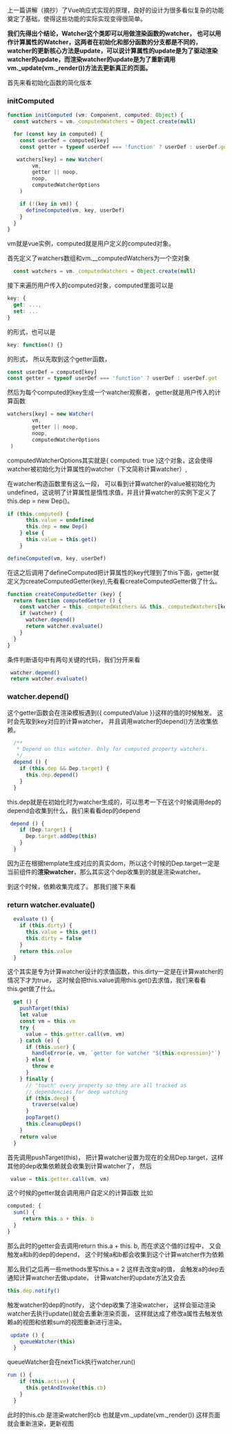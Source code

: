 上一篇讲解（摘抄）了Vue响应式实现的原理，良好的设计为很多看似复杂的功能奠定了基础，使得这些功能的实际实现变得很简单。

**我们先得出个结论，Watcher这个类即可以用做渲染函数的watcher， 也可以用作计算属性的Watcher，这两者在初始化和部分函数的分支都是不同的， watcher的更新核心方法是update，可以说计算属性的update是为了驱动渲染watcher的update，而渲染watcher的update是为了重新调用vm._update(vm._render())方法去更新真正的页面。**

首先来看初始化函数的简化版本

### initComputed
```js
function initComputed (vm: Component, computed: Object) {
  const watchers = vm._computedWatchers = Object.create(null)

  for (const key in computed) {
    const userDef = computed[key]
    const getter = typeof userDef === 'function' ? userDef : userDef.get

   watchers[key] = new Watcher(
        vm,
        getter || noop,
        noop,
        computedWatcherOptions
    )

    if (!(key in vm)) {
      defineComputed(vm, key, userDef)
    }
  }
}
```
vm就是vue实例，computed就是用户定义的computed对象。

首先定义了watchers数组和vm.__computedWatchers为一个空对象
```js
  const watchers = vm._computedWatchers = Object.create(null)
```
接下来遍历用户传入的computed对象，computed里面可以是
```js
key: {
  get: ...,
  set: ...
}
```
的形式，也可以是
```js
key: function() {}
```
的形式， 所以先取到这个getter函数，
```js
const userDef = computed[key]
const getter = typeof userDef === 'function' ? userDef : userDef.get
```

然后为每个computed的key生成一个watcher观察者， getter就是用户传入的计算函数
```js
watchers[key] = new Watcher(
        vm,
        getter || noop,
        noop,
        computedWatcherOptions
 )
```
computedWatcherOptions其实就是{ computed: true }这个对象，这会使得watcher被初始化为计算属性的watcher（下文简称计算watcher）,

在watcher构造函数里有这么一段，
可以看到计算watcher的value被初始化为undefined，这说明了计算属性是惰性求值，并且计算watcher的实例下定义了this.dep = new Dep()。
```js
if (this.computed) {
      this.value = undefined
      this.dep = new Dep()
    } else {
      this.value = this.get()
    }
```


```js
defineComputed(vm, key, userDef)
```

在这之后调用了defineComputed把计算属性的key代理到了this下面，getter就定义为createComputedGetter(key),先看看createComputedGetter做了什么。
```js
function createComputedGetter (key) {
  return function computedGetter () {
    const watcher = this._computedWatchers && this._computedWatchers[key]
    if (watcher) {
      watcher.depend()
      return watcher.evaluate()
    }
  }
}
```
条件判断语句中有两句关键的代码，我们分开来看
```js
 watcher.depend()
 return watcher.evaluate()
```

### watcher.depend()

这个getter函数会在渲染模板遇到{{ computedValue }}这样的值的时候触发。
这时会先取到key对应的计算watcher， 并且调用watcher的depend()方法收集依赖。
```js
  /**
   * Depend on this watcher. Only for computed property watchers.
   */
  depend () {
    if (this.dep && Dep.target) {
      this.dep.depend()
    }
  }
```
this.dep就是在初始化时为watcher生成的，可以思考一下在这个时候调用dep的depend会收集到什么，我们来看看dep的depend
```js
 depend () {
    if (Dep.target) {
      Dep.target.addDep(this)
    }
  }

```
因为正在根据template生成对应的真实dom，所以这个时候的Dep.target一定是当前组件的**渲染watcher**，那么其实这个dep收集到的就是渲染watcher。

到这个时候，依赖收集完成了。 那我们接下来看
### return watcher.evaluate()
```js
  evaluate () {
    if (this.dirty) {
      this.value = this.get()
      this.dirty = false
    }
    return this.value
  }

```
这个其实是专为计算watcher设计的求值函数，this.dirty一定是在计算watcher的情况下才为true，
这时候会把this.value调用this.get()去求值，我们来看看this.get做了什么。

```js
  get () {
    pushTarget(this)
    let value
    const vm = this.vm
    try {
      value = this.getter.call(vm, vm)
    } catch (e) {
      if (this.user) {
        handleError(e, vm, `getter for watcher "${this.expression}"`)
      } else {
        throw e
      }
    } finally {
      // "touch" every property so they are all tracked as
      // dependencies for deep watching
      if (this.deep) {
        traverse(value)
      }
      popTarget()
      this.cleanupDeps()
    }
    return value
  }
```
首先调用pushTarget(this)， 把计算watcher设置为现在的全局Dep.target，这样其他的dep收集依赖就会收集到计算watcher了， 然后
```js
 value = this.getter.call(vm, vm)
```
这个时候的getter就会调用用户自定义的计算函数 比如
```js
computed: {
  sum() {
     return this.a + this. b
  }
}
```
那么此时的getter会去调用return this.a + this. b,
而在求这个值的过程中， 又会触发a和b的dep的depend， 这个时候a和b都会收集到这个计算watcher作为依赖

那么我们之后再一些methods里写this.a = 2 这样去改变a的值， 会触发a的dep去通知计算watcher去做update， 计算watcher的update方法又会去
```js
this.dep.notify()
```
触发watcher的dep的notify， 这个dep收集了渲染watcher， 这样会驱动渲染watcher去执行update()就会去重新渲染页面， 这样就达成了修改a属性去触发依赖a的视图和依赖sum的视图重新进行渲染。
```js
 update () {
    queueWatcher(this)
  }
```
queueWatcher会在nextTick执行watcher.run()
```js
run () {
    if (this.active) {
      this.getAndInvoke(this.cb)
    }
  }
```
此时的this.cb 是渲染watcher的cb 也就是vm._update(vm._render())
这样页面就会重新渲染，更新视图